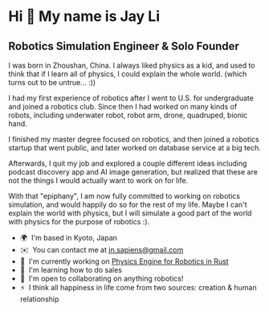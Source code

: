 Hi 👋 My name is Jay Li
=======================

Robotics Simulation Engineer & Solo Founder
-------------------------------------------

I was born in Zhoushan, China. I always liked physics as a kid, and used to think that if I learn all of physics, I could explain the whole world. (which turns out to be untrue... :))

I had my first experience of robotics after I went to U.S. for undergraduate and joined a robotics club. Since then I had worked on many kinds of robots, including underwater robot, robot arm, drone, quadruped, bionic hand.

I finished my master degree focused on robotics, and then joined a robotics startup that went public, and later worked on database service at a big tech.

Afterwards, I quit my job and explored a couple different ideas including podcast discovery app and AI image generation, but realized that these are not the things I would actually want to work on for life.

With that "epiphany", I am now fully committed to working on robotics simulation, and would happily do so for the rest of my life. Maybe I can't explain the world with physics, but I will simulate a good part of the world with physics for the purpose of robotics :).

* 🌍  I'm based in Kyoto, Japan
* ✉️  You can contact me at [jn.sapiens@gmail.com](mailto:jn.sapiens@gmail.com)
* 🚀  I'm currently working on [Physics Engine for Robotics in Rust](http://github.com/one-for-all/gorilla-physics)
* 🧠  I'm learning how to do sales
* 🤝  I'm open to collaborating on anything robotics!
* ⚡  I think all happiness in life come from two sources: creation & human relationship
